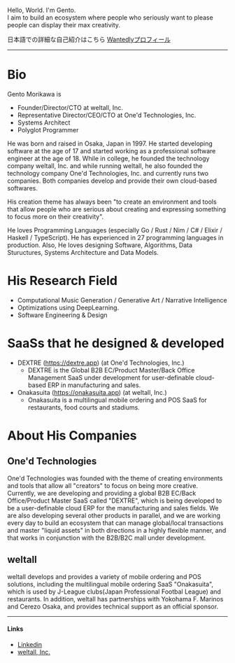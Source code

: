 Hello, World. I'm Gento.  
I aim to build an ecosystem where people who seriously want to please people can display their max creativity.  
  
日本語での詳細な自己紹介はこちら [Wantedlyプロフィール](https://www.wantedly.com/id/gentom)

---

# Bio
Gento Morikawa is
- Founder/Director/CTO at weltall, Inc.
- Representative Director/CEO/CTO at One'd Technologies, Inc.
- Systems Architect
- Polyglot Programmer

He was born and raised in Osaka, Japan in 1997.
He started developing software at the age of 17 and started working as a professional software engineer at the age of 18.
While in college, he founded the technology company weltall, Inc. and while running weltall, he also founded the technology company One'd Technologies, Inc. and currently runs two companies. Both companies develop and provide their own cloud-based softwares.

His creation theme has always been "to create an environment and tools that allow people who are serious about creating and expressing something to focus more on their creativity".

He loves Programming Languages (especially Go / Rust / Nim / C# / Elixir / Haskell / TypeScript). He has experienced in 27 programming languages in production.
Also, He loves designing Software, Algorithms, Data Stuructures, Systems Architecture and Data Models.

# His Research Field
- Computational Music Generation / Generative Art / Narrative Intelligence
- Optimizations using DeepLearning.
- Software Engineering & Design

# SaaSs that he designed & developed
- DEXTRE (https://dextre.app) (at One'd Technologies, Inc.)
  - DEXTRE is the Global B2B EC/Product Master/Back Office Management SaaS under development for user-definable cloud-based ERP in manufacturing and sales.
- Onakasuita (https://onakasuita.app) (at weltall, Inc.)
  - Onakasuita is a multilingual mobile ordering and POS SaaS for restaurants, food courts and stadiums.

# About His Companies

## One'd Technologies
One'd Technologies was founded with the theme of creating environments and tools that allow all "creators" to focus on being more creative.
Currently, we are developing and providing a global B2B EC/Back Office/Product Master SaaS called "DEXTRE", which is being developed to be a user-definable cloud ERP for the manufacturing and sales fields.
We are also developing several other products in parallel, and we are working every day to build an ecosystem that can manage global/local transactions and master "liquid assets" in both directions in a highly flexible manner, and that works in conjunction with the B2B/B2C mall under development.

## weltall
weltall develops and provides a variety of mobile ordering and POS solutions, including the multilingual mobile ordering SaaS "Onakasuita", which is used by J-League clubs(Japan Professional Footbal League) and restaurants. In addition, weltall has partnerships with Yokohama F. Marinos and Cerezo Osaka, and provides technical support as an official sponsor.

---

#### Links
- [Linkedin](https://www.linkedin.com/in/gentom/)
- [weltall, Inc.](https://weltall.com/)
